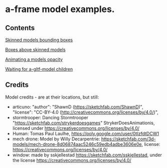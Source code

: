 # a-frame model examples.
## Contents

[Skinned models bounding boxes](https://gftruj.github.io/webzamples/aframe/models/bounding_boxes.html)

[Boxes above skinned models](https://gftruj.github.io/webzamples/aframe/models/above_head.html)

[Animating a models opacity](https://gftruj.github.io/webzamples/aframe/models/model_opacity.html)

[Waiting for a-gltf-model children](https://gftruj.github.io/webzamples/aframe/models/child_models.html)


## Credits
Model credits - are at their locations, but still:
- articuno: "author": "ShawnD (https://sketchfab.com/ShawnD)", "license": "CC-BY-4.0 (http://creativecommons.org/licenses/by/4.0/)",
- stormtrooper: Dancing Stormtrooper "https://sketchfab.com/strykerdoesgames" StrykerDoesAnimationis, licensed under https://creativecommons.org/licenses/by/4.0/
- Human: Tomas Paul Laulhe, https://poly.google.com/user/0tIzfdtDCW1
- mech drone: Model by Willy Decarpentrie: https://sketchfab.com/3d-models/mech-drone-8d06874aac5246c59edb4adbe3606e0e, license: https://creativecommons.org/licenses/by/4.0/
- window: made by sskjellestad https://sketchfab.com/sskjellestad, under the license https://creativecommons.org/licenses/by/4.0/
